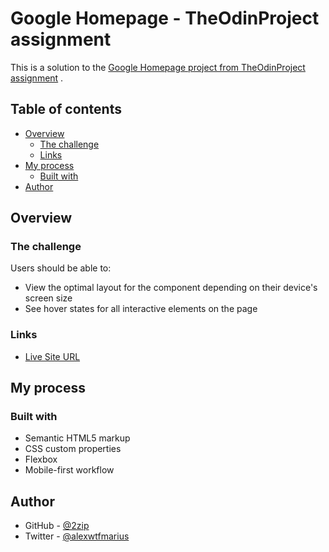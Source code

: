 # Google Homepage - TheOdinProject assignment

This is a solution to
the [Google Homepage project from TheOdinProject assignment](https://www.theodinproject.com/paths/foundations/courses/foundations/lessons/html-css)
.

## Table of contents

- [Overview](#overview)
  - [The challenge](#the-challenge)
  - [Links](#links)
- [My process](#my-process)
  - [Built with](#built-with)
- [Author](#author)

## Overview

### The challenge

Users should be able to:

- View the optimal layout for the component depending on their device's screen size
- See hover states for all interactive elements on the page

### Links

- [Live Site URL](https://mariussma.github.io/google-homepage/)

## My process

### Built with

- Semantic HTML5 markup
- CSS custom properties
- Flexbox
- Mobile-first workflow

## Author

- GitHub - [@2zip](https://github.com/2zip)
- Twitter - [@alexwtfmarius](https://twitter.com/alexwtfmarius)
